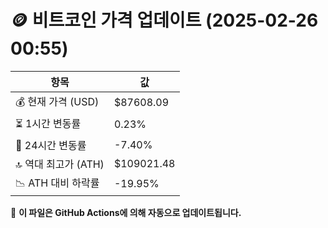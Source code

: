 # 🪙 비트코인 가격 업데이트 (2025-02-26 00:55)

| 항목                | 값 |
|--------------------|----------------|
| 💰 현재 가격 (USD) | $87608.09 |
| ⏳ 1시간 변동률    | 0.23% |
| 📆 24시간 변동률   | -7.40% |
| 🔝 역대 최고가 (ATH) | $109021.48 |
| 📉 ATH 대비 하락률 | -19.95% |

🔄 **이 파일은 GitHub Actions에 의해 자동으로 업데이트됩니다.**
